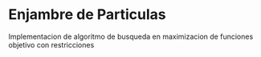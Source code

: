 <h1>Enjambre de Particulas</h1>

Implementacion de algoritmo de busqueda en maximizacion de funciones objetivo con restricciones


